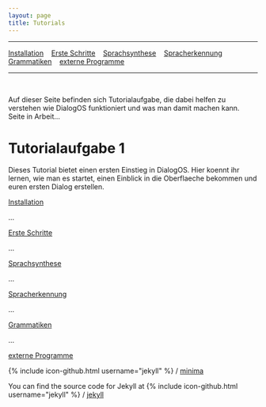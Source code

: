 ```yaml
---
layout: page
title: Tutorials
---
```

---
[Installation](download.html) &nbsp;&nbsp; [Erste Schritte](tutorials/ersteschritte.html) &nbsp;&nbsp; [Sprachsynthese](tutorials/sprachsynthese.html) &nbsp;&nbsp; [Spracherkennung](tutorials/spracherkennung.html) &nbsp;&nbsp; [Grammatiken](tutorials/grammatiken.html) &nbsp;&nbsp; [externe Programme](tutorials/extprogramme.html)

---
&nbsp;

Auf dieser Seite befinden sich Tutorialaufgabe, die dabei helfen zu verstehen wie DialogOS funktioniert und was man damit machen kann.
Seite in Arbeit...


# Tutorialaufgabe 1 
Dieses Tutorial bietet einen ersten Einstieg in DialogOS. 
Hier koennt ihr lernen, wie man es startet, einen Einblick in die Oberflaeche bekommen und euren ersten Dialog erstellen. 

[Installation](download.html)


...
 
[Erste Schritte](tutorials/ersteschritte.html)


...
 
[Sprachsynthese](tutorials/sprachsynthese.html)


...
 
[Spracherkennung](tutorials/spracherkennung.html)


...

[Grammatiken](tutorials/grammatiken.html)


...

[externe Programme](tutorials/extprogramme.html)



{% include icon-github.html username="jekyll" %} /
[minima](https://github.com/jekyll/minima)

You can find the source code for Jekyll at
{% include icon-github.html username="jekyll" %} /
[jekyll](https://github.com/jekyll/jekyll)
